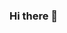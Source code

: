 ### Hi there 👋

<!--
**z8lc/z8lc** is a ✨ _special_ ✨ repository because its `README.md` (this file) appears on your GitHub profile.

(https://komarev.com/ghpvc/?username=z8lc)
- 🔭 I’m currently working on viewbot 
- 🌱 I’m currently learning python
- 💬 Ask me about ...
- 📫 How to reach me: ...
- 😄 Pronouns: ...
- ⚡ Fun fact: ...
-->
